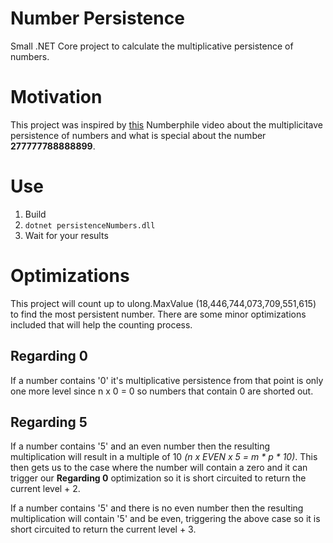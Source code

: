 # Number Persistence

Small .NET Core project to calculate the multiplicative persistence of numbers.

# Motivation

This project was inspired by [this](https://youtu.be/Wim9WJeDTHQ) Numberphile video about the multiplicitave persistence of numbers and what is special about the number **277777788888899**.

# Use

1. Build
2. `dotnet persistenceNumbers.dll`
3. Wait for your results

# Optimizations

This project will count up to ulong.MaxValue (18,446,744,073,709,551,615) to find the most persistent number. There are some minor optimizations included that will help the counting process.

## Regarding 0

If a number contains '0' it's multiplicative persistence from that point is only one more level since n x 0 = 0 so numbers that contain 0 are shorted out.

## Regarding 5

If a number contains '5' and an even number then the resulting multiplication will result in a multiple of 10 *(n x EVEN x 5 = m * p * 10)*. This then gets us to the case where the number will contain a zero and it can trigger our **Regarding 0** optimization so it is short circuited to return the current level + 2.

If a number contains '5' and there is no even number then the resulting multiplication will contain '5' and be even, triggering the above case so it is short circuited to return the current level + 3.
